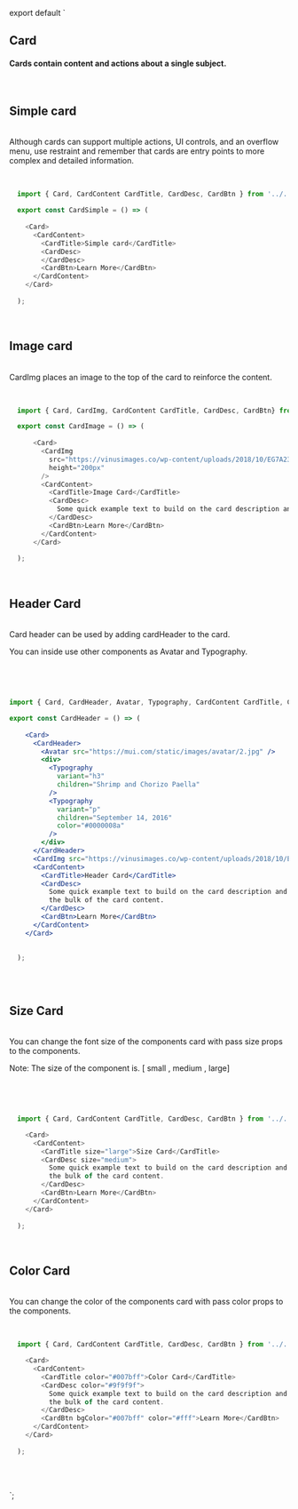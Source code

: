export default `
## **Card**
#### Cards contain content and actions about a single subject.

<br />

<h2 id="simple-card">Simple card</h2>
<br />
Although cards can support multiple actions, UI controls, and an overflow menu, use restraint and remember that cards are entry points to more complex and detailed information.

<br />
<ex1></ex1>
<br />

~~~js

  import { Card, CardContent CardTitle, CardDesc, CardBtn } from '../../../components';

  export const CardSimple = () => (
    
    <Card>
      <CardContent>
        <CardTitle>Simple card</CardTitle>
        <CardDesc>
        </CardDesc>
        <CardBtn>Learn More</CardBtn>
      </CardContent>
    </Card>
    
  );

~~~

<br />

<h2 id="image-card">Image card</h2>
<br />
CardImg places an image to the top of the card to reinforce the content.

<br />
<ex2></ex2>
<br />

~~~js

  import { Card, CardImg, CardContent CardTitle, CardDesc, CardBtn} from '../../../components';

  export const CardImage = () => (
    
      <Card>
        <CardImg
          src="https://vinusimages.co/wp-content/uploads/2018/10/EG7A2390.jpgA_.jpg"
          height="200px"
        />
        <CardContent>
          <CardTitle>Image Card</CardTitle>
          <CardDesc>
            Some quick example text to build on the card description and make up the bulk of the card content.
          </CardDesc>
          <CardBtn>Learn More</CardBtn>
        </CardContent>
      </Card>
    
  );

~~~

<br />

<h2 id="header-card">Header Card</h2>
<br />
Card header can be used by adding cardHeader to the card.

You can inside use other components as Avatar and Typography.

<br />
<ex3></ex3>
<br />

~~~jsx

import { Card, CardHeader, Avatar, Typography, CardContent CardTitle, CardDesc, CardBtn} from '../../../components';

export const CardHeader = () => (
  
    <Card>
      <CardHeader>
        <Avatar src="https://mui.com/static/images/avatar/2.jpg" />
        <div>
          <Typography
            variant="h3"
            children="Shrimp and Chorizo Paella"
          />
          <Typography
            variant="p"
            children="September 14, 2016"
            color="#0000008a"
          />
        </div>
      </CardHeader>
      <CardImg src="https://vinusimages.co/wp-content/uploads/2018/10/EG7A2390.jpgA_.jpg" />
      <CardContent>
        <CardTitle>Header Card</CardTitle>
        <CardDesc>
          Some quick example text to build on the card description and make up
          the bulk of the card content.
        </CardDesc>
        <CardBtn>Learn More</CardBtn>
      </CardContent>
    </Card>
    

  );
  
  ~~~

<br />

<h2 id="size-card">Size Card</h2>
<br />
You can change the font size of the components card with pass size props to the components.

Note: The size of the component is. [ small , medium , large]

<br />
<ex4></ex4>
<br />

~~~js

  import { Card, CardContent CardTitle, CardDesc, CardBtn } from '../../../components';

    <Card>
      <CardContent>
        <CardTitle size="large">Size Card</CardTitle>
        <CardDesc size="medium">
          Some quick example text to build on the card description and make up
          the bulk of the card content.
        </CardDesc>
        <CardBtn>Learn More</CardBtn>
      </CardContent>
    </Card>
  
  );

~~~

<br />

<h2 id="color-card">Color Card</h2>
<br />
You can change the color of the components card with pass color props to the components.

<br />
<ex5></ex5>
<br />

~~~js

  import { Card, CardContent CardTitle, CardDesc, CardBtn } from '../../../components';

    <Card>
      <CardContent>
        <CardTitle color="#007bff">Color Card</CardTitle>
        <CardDesc color="#9f9f9f">
          Some quick example text to build on the card description and make up
          the bulk of the card content.
        </CardDesc>
        <CardBtn bgColor="#007bff" color="#fff">Learn More</CardBtn>
      </CardContent>
    </Card>
  
  );

~~~

<br />
<br />

`;
